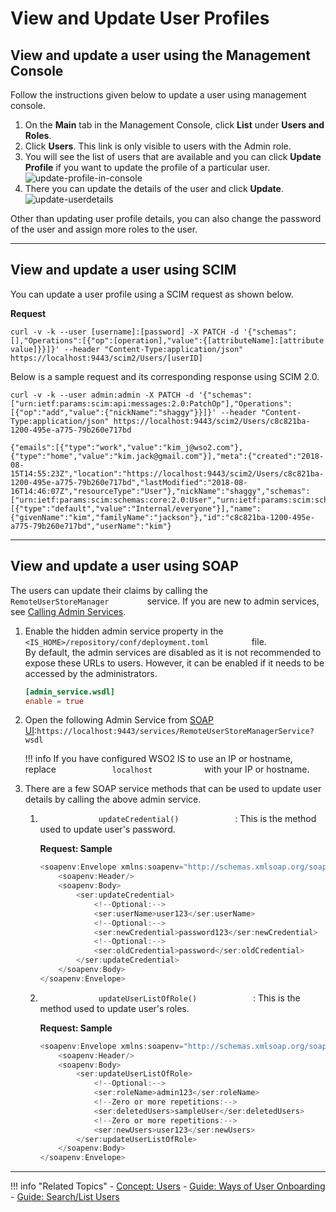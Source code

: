 # View and Update User Profiles

## View and update a user using the Management Console

Follow the instructions given below to update a user using management console.

1.  On the **Main** tab in the Management Console, click **List** under
    **Users and Roles**.
2.  Click **Users**. This link is only visible to users with the Admin
    role.
3.  You will see the list of users that are available and you can click
    **Update Profile** if you want to update the profile of a particular
    user.  
    ![update-profile-in-console](../../../assets/img/guides/update-profile-in-console.png) 
4.  There you can update the details of the user and click **Update**.  
    ![update-userdetails](../../../assets/img/guides/update-userdetails.png) 

Other than updating user profile details, you can also change the
password of the user and assign more roles to the user.

---

## View and update a user using SCIM
You can update a user profile using a SCIM request as shown below. 

**Request**

```curl
curl -v -k --user [username]:[password] -X PATCH -d '{"schemas":[],"Operations":[{"op":[operation],"value":{[attributeName]:[attribute value]}}]}' --header "Content-Type:application/json" https://localhost:9443/scim2/Users/[userID]
```

Below is a sample request and its corresponding response using SCIM 2.0. 

```tab="Sample Request"
curl -v -k --user admin:admin -X PATCH -d '{"schemas":["urn:ietf:params:scim:api:messages:2.0:PatchOp"],"Operations":[{"op":"add","value":{"nickName":"shaggy"}}]}' --header "Content-Type:application/json" https://localhost:9443/scim2/Users/c8c821ba-1200-495e-a775-79b260e717bd
```

```tab="Sample Response"
{"emails":[{"type":"work","value":"kim_j@wso2.com"},{"type":"home","value":"kim.jack@gmail.com"}],"meta":{"created":"2018-08-15T14:55:23Z","location":"https://localhost:9443/scim2/Users/c8c821ba-1200-495e-a775-79b260e717bd","lastModified":"2018-08-16T14:46:07Z","resourceType":"User"},"nickName":"shaggy","schemas":["urn:ietf:params:scim:schemas:core:2.0:User","urn:ietf:params:scim:schemas:extension:enterprise:2.0:User"],"roles":[{"type":"default","value":"Internal/everyone"}],"name":{"givenName":"kim","familyName":"jackson"},"id":"c8c821ba-1200-495e-a775-79b260e717bd","userName":"kim"}
```

---

## View and update a user using SOAP

The users can update their claims by calling the
`          RemoteUserStoreManager         ` service. If you are new to
admin services, see [Calling Admin Services](../../../apis/call-admin-services/).

1.  Enable the hidden admin service property in the
    `            <IS_HOME>/repository/conf/deployment.toml          `
    file.  
    By default, the admin services are disabled as it is not recommended
    to expose these URLs to users. However, it can be enabled if it
    needs to be accessed by the administrators.

    ``` toml
    [admin_service.wsdl]
    enable = true
    ```

2.  Open the following Admin Service from [SOAP UI](https://www.soapui.org/downloads/latest-release.html):`https://localhost:9443/services/RemoteUserStoreManagerService?wsdl`  
    

    !!! info 
         If you have configured WSO2 IS to use an IP or hostname, replace
         `             localhost            ` with your IP or hostname.

3.  There are a few SOAP service methods that can be used to update user
    details by calling the above admin service.

    1.  `              updateCredential()             ` : This is the
        method used to update user's password.

        **Request: Sample**

        ``` java
        <soapenv:Envelope xmlns:soapenv="http://schemas.xmlsoap.org/soap/envelope/" xmlns:ser="http://service.ws.um.carbon.wso2.org">
            <soapenv:Header/>
            <soapenv:Body>
                <ser:updateCredential>
                    <!--Optional:-->
                    <ser:userName>user123</ser:userName>
                    <!--Optional:-->
                    <ser:newCredential>password123</ser:newCredential>
                    <!--Optional:-->
                    <ser:oldCredential>password</ser:oldCredential>
                </ser:updateCredential>
            </soapenv:Body>
        </soapenv:Envelope>
        ```

    2.  `              updateUserListOfRole()             ` : This is
        the method used to update user's roles.

        **Request: Sample**

        ``` java
        <soapenv:Envelope xmlns:soapenv="http://schemas.xmlsoap.org/soap/envelope/" xmlns:ser="http://service.ws.um.carbon.wso2.org">
            <soapenv:Header/>
            <soapenv:Body>
                <ser:updateUserListOfRole>
                    <!--Optional:-->
                    <ser:roleName>admin123</ser:roleName>
                    <!--Zero or more repetitions:-->
                    <ser:deletedUsers>sampleUser</ser:deletedUsers>
                    <!--Zero or more repetitions:-->
                    <ser:newUsers>user123</ser:newUsers>
                </ser:updateUserListOfRole>
            </soapenv:Body>
        </soapenv:Envelope>
        ```

----

!!! info "Related Topics"
    - [Concept: Users](../../../references/concepts/user-management/users)
    - [Guide: Ways of User Onboarding](../../identity-lifecycles/onboard-overview)
    - [Guide: Search/List Users](../../identity-lifecycles/search-users)

